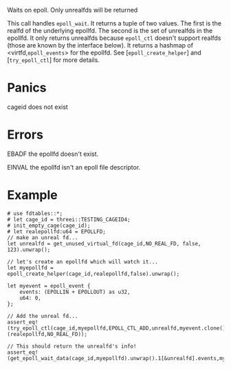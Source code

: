Waits on epoll.   Only unrealfds will be returned

This call handles `epoll_wait`.  It returns a tuple of two values.  The first
is the realfd of the underlying epollfd.  The second is the set of unrealfds
in the epollfd.  It only returns unrealfds because `epoll_ctl` doesn't support 
realfds (those are known by the interface below).  It returns a hashmap of 
\<virtfd,`epoll_events`\> for the epollfd.  See [`epoll_create_helper`] and 
[`try_epoll_ctl`] for more details.


# Panics
  cageid does not exist

# Errors
  EBADF  the epollfd doesn't exist.

  EINVAL the epollfd isn't an epoll file descriptor.


# Example
```
# use fdtables::*;
# let cage_id = threei::TESTING_CAGEID4;
# init_empty_cage(cage_id);
# let realepollfd:u64 = EPOLLFD;
// make an unreal fd...
let unrealfd = get_unused_virtual_fd(cage_id,NO_REAL_FD, false, 123).unwrap();

// let's create an epollfd which will watch it...
let myepollfd = epoll_create_helper(cage_id,realepollfd,false).unwrap();

let myevent = epoll_event {
    events: (EPOLLIN + EPOLLOUT) as u32,
    u64: 0,
};

// Add the unreal fd...
assert_eq!(try_epoll_ctl(cage_id,myepollfd,EPOLL_CTL_ADD,unrealfd,myevent.clone()).unwrap(),(realepollfd,NO_REAL_FD));

// This should return the unrealfd's info!
assert_eq!(get_epoll_wait_data(cage_id,myepollfd).unwrap().1[&unrealfd].events,myevent.events);
```
